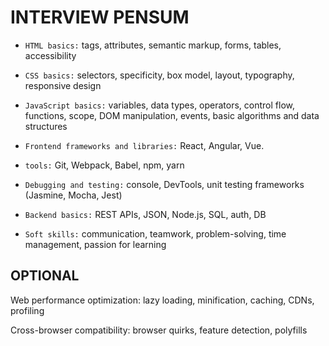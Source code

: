# INTERVIEW PENSUM

- `HTML basics:` tags, attributes, semantic markup, forms, tables, accessibility

- `CSS basics:` selectors, specificity, box model, layout, typography, responsive design

- `JavaScript basics:` variables, data types, operators, control flow, functions, scope, DOM manipulation, events, basic algorithms and data structures

- `Frontend frameworks and libraries:` React, Angular, Vue.

- `tools:` Git, Webpack, Babel, npm, yarn

- `Debugging and testing:` console, DevTools, unit testing frameworks (Jasmine, Mocha, Jest)

- `Backend basics:` REST APIs, JSON, Node.js, SQL, auth, DB 

- `Soft skills:` communication, teamwork, problem-solving, time management, passion for learning

## OPTIONAL

Web performance optimization: lazy loading, minification, caching, CDNs, profiling

Cross-browser compatibility: browser quirks, feature detection, polyfills